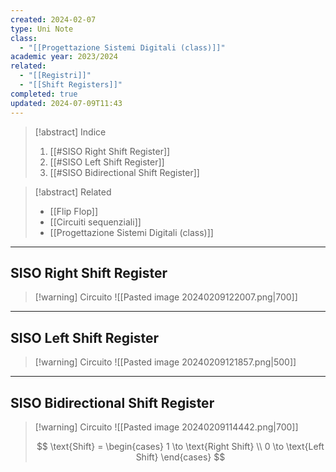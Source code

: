 ```yaml
---
created: 2024-02-07
type: Uni Note
class:
  - "[[Progettazione Sistemi Digitali (class)]]"
academic year: 2023/2024
related:
  - "[[Registri]]"
  - "[[Shift Registers]]"
completed: true
updated: 2024-07-09T11:43
---
```

>[!abstract] Indice
>1. [[#SISO Right Shift Register]]
>2. [[#SISO Left Shift Register]]
>3. [[#SISO Bidirectional Shift Register]]

>[!abstract] Related
>- [[Flip Flop]]
>- [[Circuiti sequenziali]]
>- [[Progettazione Sistemi Digitali (class)]]

---
## SISO Right Shift Register 

>[!warning] Circuito
>![[Pasted image 20240209122007.png|700]]

---
## SISO Left Shift Register 

>[!warning] Circuito
>![[Pasted image 20240209121857.png|500]]

---
## SISO Bidirectional Shift Register

>[!warning] Circuito
>![[Pasted image 20240209114442.png|700]]
>
>$$
>\text{Shift} = \begin{cases}
>1 \to \text{Right Shift} \\
>0 \to \text{Left Shift}
>\end{cases}
>$$

